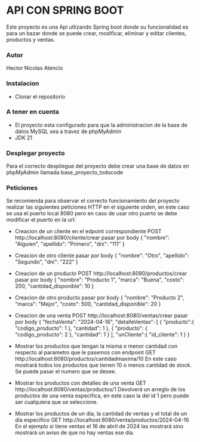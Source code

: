 # API CON SPRING BOOT

Este proyecto es una Api utlizando Spring boot donde su funcionalidad es para un bazar donde se puede crear, modificar, eliminar y editar clientes, productos y ventas.

### Autor 

Hector Nicolas Atencio

### Instalacion

- Clonar el repositorio

### A tener en cuenta

- El proyecto esta configurado para que la administracion de la base de datos MySQL sea a travez de phpMyAdmin
- JDK 21

### Desplegar proyecto

Para el correcto despliegue del proyecto debe crear una base de datos en phpMyAdmin llamada base_proyecto_todocode

### Peticiones

Se recomienda para observar el correcto funcionamiento del proyecto realizar las siguientes peticiones HTTP en el siguiente orden, en este caso se usa el puerto local 8080 pero en caso de usar otro puerto se debe modificar el puerto en la url:

- Creacion de un cliente en el edpoint correspondiente POST http://localhost:8080/cliente/crear pasar por body
{
    "nombre": "Alguien",
    "apellido": "Primero",
    "dni": "111"
}

- Creacion de otro cliente pasar por body
{
    "nombre": "Otro",
    "apellido": "Segundo",
    "dni": "222"
}

- Creacion de un producto POST http://localhost:8080/productos/crear  pasar por body
{
    "nombre": "Producto 1",
    "marca": "Buena",
    "costo": 200,
    "cantidad_disponible": 10
}

- Creacion de otro producto pasar por body 
{
    "nombre": "Producto 2",
    "marca": "Mejor",
    "costo": 500,
    "cantidad_disponible": 20
}

- Creacion de una venta POST http://localhost:8080/ventas/crear pasar por body
{
    "fechaVenta": "2024-04-16",
    "detalleVentas": [
        {
            "producto":{
                "codigo_producto": 1
            },
            "cantidad": 1
        },
        {
            "producto": {
                "codigo_producto": 2
            },
            "cantidad": 1
        }
    ],
    "unCliente":{
        "id_cliente": 1
    }
}

- Mostrar los productos que tengan la misma o menor cantidad con respecto al parametro que le pasemos con endpoint GET http://localhost:8080/productos/cantidadmaxima/10 En este caso mostrará todos los productos que tienen 10 o menos cantidad de stock. Se puede pasar el numero que se desee.

- Mostrar los productos con detalles de una venta GET http://localhost:8080/ventas/productos/1 Devolverá un arreglo de los productos de una venta especifica, en este caso la del id 1 pero puede ser cualquiera que se seleccione.

- Mostrar los productos de un dia, la cantidad de ventas y el total de un dia especifico GET http://localhost:8080/venta/productos/2024-04-16 En el ejemplo si tiene ventas el 16 de abril de 2024 las mostrará sino mostrará un aviso de que no hay ventas ese dia.


